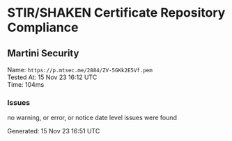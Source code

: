 # STIR/SHAKEN Certificate Repository Compliance

## Martini Security

Name: `https://p.mtsec.me/2884/ZV-5GKk2E5Vf.pem`\
Tested At: 15 Nov 23 16:12 UTC\
Time: 104ms

### Issues

no warning, or error, or notice date level issues were found

Generated: 15 Nov 23 16:51 UTC